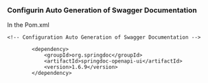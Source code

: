 ### Configurin Auto Generation of Swagger Documentation 


In the Pom.xml

```
<!-- Configuration Auto Generation of Swagger Documentation -->

		<dependency>
			<groupId>org.springdoc</groupId>
			<artifactId>springdoc-openapi-ui</artifactId>
			<version>1.6.9</version>
		</dependency>
```
